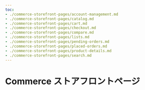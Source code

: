 ```yaml
---
toc:
- ./commerce-storefront-pages/account-management.md
- ./commerce-storefront-pages/catalog.md
- ./commerce-storefront-pages/cart.md
- ./commerce-storefront-pages/checkout.md
- ./commerce-storefront-pages/compare.md
- ./commerce-storefront-pages/lists.md
- ./commerce-storefront-pages/pending-orders.md
- ./commerce-storefront-pages/placed-orders.md
- ./commerce-storefront-pages/product-details.md
- ./commerce-storefront-pages/search.md
---
```


# Commerce ストアフロントページ
